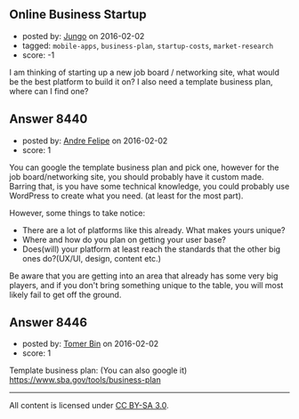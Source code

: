 ## Online Business Startup

- posted by: [Jungo](https://stackexchange.com/users/7759224/jungo) on 2016-02-02
- tagged: `mobile-apps`, `business-plan`, `startup-costs`, `market-research`
- score: -1

I am thinking of starting up a new job board / networking site, what would be the best platform to build it on? I also need a template business plan, where can I find one?


## Answer 8440

- posted by: [Andre Felipe](https://stackexchange.com/users/4573388/andre-felipe) on 2016-02-02
- score: 1

You can google the template business plan and pick one, however for the job board/networking site, you should probably have it custom made. Barring that, is you have some technical knowledge, you could probably use WordPress to create what you need. (at least for the most part).

However, some things to take notice:

 - There are a lot of platforms like this already. What makes yours unique?
 - Where and how do you plan on getting your user base?
 - Does(will) your platform at least reach the standards that the other big ones do?(UX/UI, design, content etc.)

Be aware that you are getting into an area that already has some very big players, and if you don't bring something unique to the table, you will most likely fail to get off the ground.


## Answer 8446

- posted by: [Tomer Bin](https://stackexchange.com/users/7630882/tomer-bin) on 2016-02-02
- score: 1

Template business plan: (You can also google it)
https://www.sba.gov/tools/business-plan



---

All content is licensed under [CC BY-SA 3.0](https://creativecommons.org/licenses/by-sa/3.0/).
